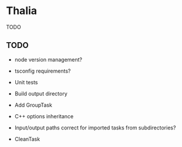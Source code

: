 # Thalia

TODO

## TODO

- node version management?
- tsconfig requirements?
- Unit tests

- Build output directory
- Add GroupTask
- C++ options inheritance
- Input/output paths correct for imported tasks from subdirectories?
- CleanTask
